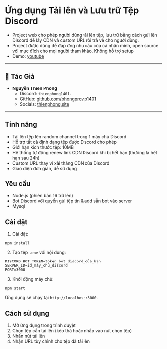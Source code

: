 # Ứng dụng Tải lên và Lưu trữ Tệp Discord

- Project web cho phép người dùng tải lên tệp, lưu trữ bằng cách gửi lên Discord để lấy CDN và custom URL rồi trả về cho người dùng.
- Project được dùng để đáp ứng nhu cầu của cá nhân mình, open source với mục đích cho mọi người tham khảo. Không hỗ trợ setup
- Demo: [youtube](https://youtu.be/lbB_iVLSvYM)

---

## 👤 Tác Giả

- **Nguyễn Thiên Phong**
  - Discord: `thienphong1401.`
  - GitHub: [github.com/phongprovip1401](https://github.com/phongprovip1401)
  - Socials: [thienphong.site](https://thienphong.site)

---

## Tính năng

- Tải lên tệp lên random channel trong 1 máy chủ Discord
- Hỗ trợ tất cả định dạng tệp được Discord cho phép
- Giới hạn kích thước tệp: 10MB
- Hệ thống tự động renew link CDN Discord khi bị hết hạn (thường là hết hạn sau 24h)
- Custom URL thay vì xài thẳng CDN của Discord
- Giao diện đơn giản, dễ sử dụng

## Yêu cầu

- Node.js (phiên bản 16 trở lên)
- Bot Discord với quyền gửi tệp tin & add sẵn bot vào server
- Mysql

## Cài đặt

1. Cài đặt:
```
npm install
```

2. Tạo tệp `.env` với nội dung:
```
DISCORD_BOT_TOKEN=token_bot_discord_của_bạn
SERVER_ID=id_máy_chủ_discord
PORT=3000
```

3. Khởi động máy chủ:
```
npm start
```

Ứng dụng sẽ chạy tại `http://localhost:3000`.

## Cách sử dụng

1. Mở ứng dụng trong trình duyệt
2. Chọn tệp cần tải lên (kéo thả hoặc nhấp vào nút chọn tệp)
3. Nhấn nút tải lên
4. Nhận URL tùy chỉnh cho tệp đã tải lên 
